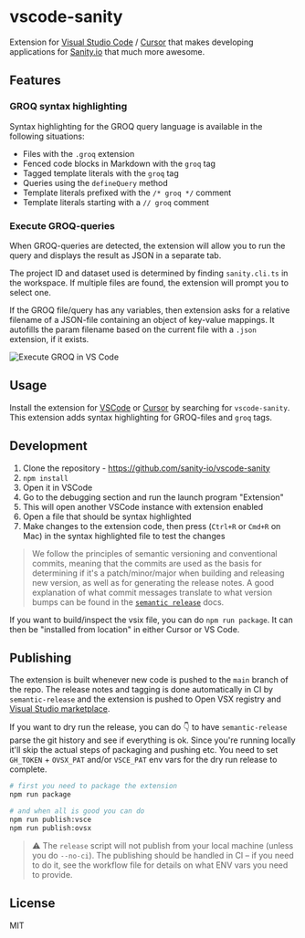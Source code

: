 # vscode-sanity

Extension for [Visual Studio Code](https://code.visualstudio.com/) / [Cursor](https://cursor.com/) that makes developing applications for [Sanity.io](https://www.sanity.io/) that much more awesome.

## Features

### GROQ syntax highlighting

Syntax highlighting for the GROQ query language is available in the following situations:

- Files with the `.groq` extension
- Fenced code blocks in Markdown with the `groq` tag
- Tagged template literals with the `groq` tag
- Queries using the `defineQuery` method
- Template literals prefixed with the `/* groq */` comment
- Template literals starting with a `// groq` comment

### Execute GROQ-queries

When GROQ-queries are detected, the extension will allow you to run the query and displays the result as JSON in a separate tab.

The project ID and dataset used is determined by finding `sanity.cli.ts` in the workspace. If multiple files are found, the extension will prompt you to select one.

If the GROQ file/query has any variables, then extension asks for a relative filename of a JSON-file containing an object of key-value mappings. It autofills the param filename based on the current file with a `.json` extension, if it exists.

![Execute GROQ in VS Code](https://raw.githubusercontent.com/sanity-io/vscode-sanity/main/screenshots/previewofquery.png)

## Usage

Install the extension for [VSCode](https://marketplace.visualstudio.com/items?itemName=sanity-io.vscode-sanity) or [Cursor](https://open-vsx.org/extension/sanity-io/vscode-sanity) by searching for `vscode-sanity`. This extension adds syntax highlighting for GROQ-files and `groq` tags.

## Development

1.  Clone the repository - https://github.com/sanity-io/vscode-sanity
2.  `npm install`
3.  Open it in VSCode
4.  Go to the debugging section and run the launch program "Extension"
5.  This will open another VSCode instance with extension enabled
6.  Open a file that should be syntax highlighted
7.  Make changes to the extension code, then press (`Ctrl+R` or `Cmd+R` on Mac) in the syntax highlighted file to test the changes

> We follow the principles of semantic versioning and conventional commits, meaning that the commits are used as the basis for determining if it's a patch/minor/major when building and releasing new version, as well as for generating the release notes. A good explanation of what commit messages translate to what version bumps can be found in the [`semantic release`](https://github.com/semantic-release/semantic-release?tab=readme-ov-file#commit-message-format) docs.

If you want to build/inspect the vsix file, you can do `npm run package`. It can then be "installed from location" in either Cursor or VS Code.

## Publishing

The extension is built whenever new code is pushed to the `main` branch of the repo. The release notes and tagging is done automatically in CI by `semantic-release` and the extension is pushed to Open VSX registry and [Visual Studio marketplace](https://marketplace.visualstudio.com/items?itemName=sanity-io.vscode-sanity).

If you want to dry run the release, you can do 👇 to have `semantic-release` parse the git history and see if everything is ok. Since you're running locally it'll skip the actual steps of packaging and pushing etc. You need to set `GH_TOKEN` + `OVSX_PAT` and/or `VSCE_PAT` env vars for the dry run release to complete.

```sh
# first you need to package the extension
npm run package

# and when all is good you can do
npm run publish:vsce
npm run publish:ovsx
```

> ⚠️ The `release` script will not publish from your local machine (unless you do `--no-ci`). The publishing should be handled in CI – if you need to do it, see the workflow file for details on what ENV vars you need to provide.

## License

MIT
